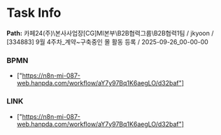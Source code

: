# Task Info

**Path:** 카페24(주)\본사사업장\[CG]MI본부\B2B협력그룹\B2B협력1팀 / jkyoon / [334883] 9월 4주차_계약~구축중인 몰 활동 등록 / 2025-09-26_00-00-00

### BPMN
- ["https://n8n-mi-087-web.hanpda.com/workflow/aY7y97Bq1K6aegLO/d32baf"]

### LINK
- ["https://n8n-mi-087-web.hanpda.com/workflow/aY7y97Bq1K6aegLO/d32baf"]

